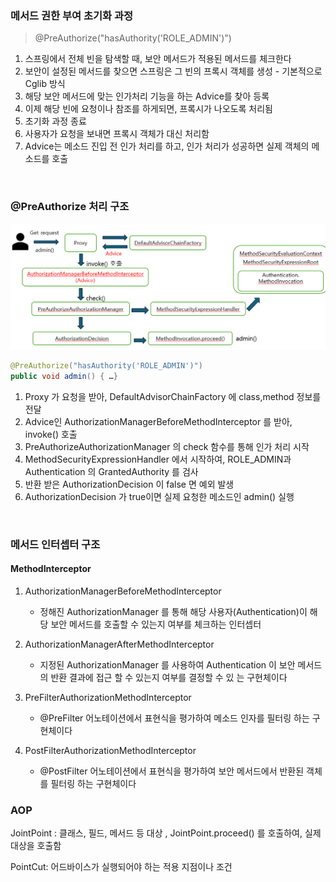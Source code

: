 
### 메서드 권한 부여 초기화 과정

> @PreAuthorize("hasAuthority('ROLE_ADMIN')")

1. 스프링에서 전체 빈을 탐색할 때, 보안 메서드가 적용된 메서드를 체크한다
2. 보안이 설정된 메서드를 찾으면 스프링은 그 빈의 프록시 객체를 생성 - 기본적으로 Cglib 방식 
3. 해당 보안 메서드에 맞는 인가처리 기능을 하는 Advice를 찾아 등록
4. 이제 해당 빈에 요청이나 참조를 하게되면, 프록시가 나오도록 처리됨
5. 초기화 과정 종료
6. 사용자가 요청을 보내면 프록시 객체가 대신 처리함
7. Advice는 메소드 진입 전 인가 처리를 하고, 인가 처리가 성공하면 실제 객체의 메소드를 호출 

<br>

### @PreAuthorize 처리 구조 

![img.png](img.png)

```java
@PreAuthorize("hasAuthority('ROLE_ADMIN')")
public void admin() { …}
```
1. Proxy 가 요청을 받아, DefaultAdvisorChainFactory 에 class,method 정보를 전달
2. Advice인 AuthorizationManagerBeforeMethodInterceptor 를 받아, invoke() 호출
3. PreAuthorizeAuthorizationManager 의 check 함수를 통해 인가 처리 시작
4. MethodSecurityExpressionHandler 에서 시작하여, ROLE_ADMIN과 Authentication 의 GrantedAuthority 를 검사
5. 반환 받은 AuthorizationDecision 이 false 면 예외 발생 
6. AuthorizationDecision 가 true이면 실제 요청한 메소드인 admin() 실행 

<br>

### 메서드 인터셉터 구조

#### MethodInterceptor
1. AuthorizationManagerBeforeMethodInterceptor
   - 정해진 AuthorizationManager 를 통해 해당 사용자(Authentication)이 해당 보안 메서드를 호출할 수 있는지 여부를 체크하는 인터셉터
   
2. AuthorizationManagerAfterMethodInterceptor
    - 지정된 AuthorizationManager 를 사용하여 Authentication 이 보안 메서드의 반환 결과에 접근 할 수 있는지 여부를 결정할 수 있
      는 구현체이다
3. PreFilterAuthorizationMethodInterceptor
    - @PreFilter 어노테이션에서 표현식을 평가하여 메소드 인자를 필터링 하는 구현체이다
4. PostFilterAuthorizationMethodInterceptor
    - @PostFilter 어노테이션에서 표현식을 평가하여 보안 메서드에서 반환된 객체를 필터링 하는 구현체이다



### AOP

JointPoint : 클래스, 필드, 메서드 등 대상 , JointPoint.proceed() 를 호출하여, 실제 대상을 호출함

PointCut: 어드바이스가 실행되어야 하는 적용 지점이나 조건 

